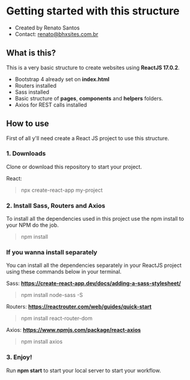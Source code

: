 # Getting started with this structure
- Created by Renato Santos
- Contact: renato@bhxsites.com.br

## What is this?
This is a very basic structure to create websites using **ReactJS 17.0.2**.

- Bootstrap 4 already set on **index.html**
- Routers installed
- Sass installed
- Basic structure of **pages**, **components** and **helpers** folders.
- Axios for REST calls installed

## How to use
First of all y'll need create a React JS project to use this structure.

### 1. Downloads
Clone or download this repository to start your project.

React:
> npx create-react-app my-project

### 2. Install Sass, Routers and Axios
To install all the dependencies used in this project use the npm install to your NPM do the job.

> npm install



### If you wanna install separately
You can install all the dependencies separately in your ReactJS project using these commands below in your terminal.

Sass: **https://create-react-app.dev/docs/adding-a-sass-stylesheet/**

> npm install node-sass -S

Routers: **https://reactrouter.com/web/guides/quick-start**

> npm install react-router-dom

Axios: **https://www.npmjs.com/package/react-axios**

> npm install axios


### 3. Enjoy!
Run **npm start** to start your local server to start your workflow.
